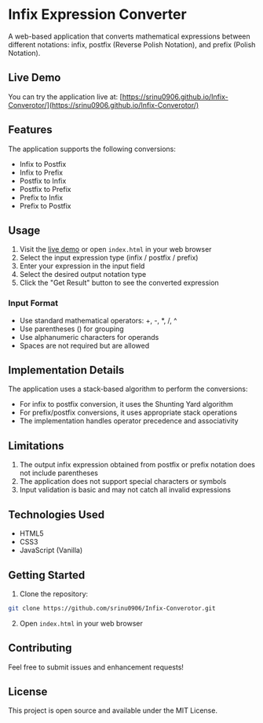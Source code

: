 # Infix Expression Converter

A web-based application that converts mathematical expressions between different notations: infix, postfix (Reverse Polish Notation), and prefix (Polish Notation).

## Live Demo

You can try the application live at: [https://srinu0906.github.io/Infix-Converotor/](https://srinu0906.github.io/Infix-Converotor/)

## Features

The application supports the following conversions:
- Infix to Postfix
- Infix to Prefix
- Postfix to Infix
- Postfix to Prefix
- Prefix to Infix
- Prefix to Postfix

## Usage

1. Visit the [live demo](https://srinu0906.github.io/Infix-Converotor/) or open `index.html` in your web browser
2. Select the input expression type (infix / postfix / prefix)
3. Enter your expression in the input field
4. Select the desired output notation type
5. Click the "Get Result" button to see the converted expression

### Input Format
- Use standard mathematical operators: +, -, *, /, ^
- Use parentheses () for grouping
- Use alphanumeric characters for operands
- Spaces are not required but are allowed

## Implementation Details

The application uses a stack-based algorithm to perform the conversions:
- For infix to postfix conversion, it uses the Shunting Yard algorithm
- For prefix/postfix conversions, it uses appropriate stack operations
- The implementation handles operator precedence and associativity

## Limitations

1. The output infix expression obtained from postfix or prefix notation does not include parentheses
2. The application does not support special characters or symbols
3. Input validation is basic and may not catch all invalid expressions

## Technologies Used

- HTML5
- CSS3
- JavaScript (Vanilla)

## Getting Started

1. Clone the repository:
```bash
git clone https://github.com/srinu0906/Infix-Converotor.git
```

2. Open `index.html` in your web browser

## Contributing

Feel free to submit issues and enhancement requests!

## License

This project is open source and available under the MIT License.
